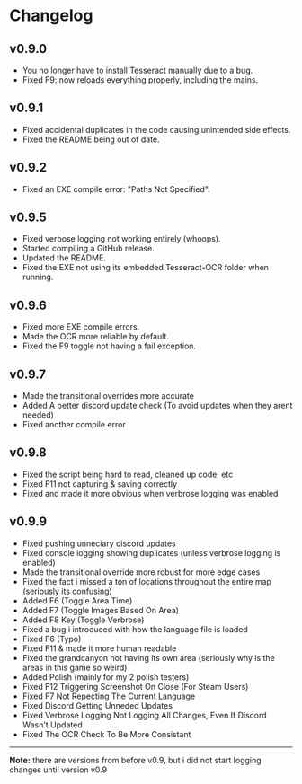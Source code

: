 # Changelog

## v0.9.0
- You no longer have to install Tesseract manually due to a bug.
- Fixed F9: now reloads everything properly, including the mains.

## v0.9.1
- Fixed accidental duplicates in the code causing unintended side effects.
- Fixed the README being out of date.

## v0.9.2
- Fixed an EXE compile error: "Paths Not Specified".

## v0.9.5
- Fixed verbose logging not working entirely (whoops).
- Started compiling a GitHub release.
- Updated the README.
- Fixed the EXE not using its embedded Tesseract-OCR folder when running.

## v0.9.6
- Fixed more EXE compile errors.
- Made the OCR more reliable by default.
- Fixed the F9 toggle not having a fail exception.

## v0.9.7
- Made the transitional overrides more accurate
- Added A better discord update check (To avoid updates when they arent needed)
- Fixed another compile error

## v0.9.8
- Fixed the script being hard to read, cleaned up code, etc
- Fixed F11 not capturing & saving correctly
- Fixed and made it more obvious when verbrose logging was enabled 

## v0.9.9
- Fixed pushing unneciary discord updates
- Fixed console logging showing duplicates (unless verbrose logging is enabled)
- Made the transitional override more robust for more edge cases
- Fixed the fact i missed a ton of locations throughout the entire map (seriously its confusing)
- Added F6 (Toggle Area Time)
- Added F7 (Toggle Images Based On Area)
- Added F8 Key (Toggle Verbrose)
- Fixed a bug i introduced with how the language file is loaded
- Fixed F6 (Typo)
- Fixed F11 & made it more human readable
- Fixed the grandcanyon not having its own area (seriously why is the areas in this game so weird)
- Added Polish (mainly for my 2 polish testers)
- Fixed F12 Triggering Screenshot On Close (For Steam Users)
- Fixed F7 Not Repecting The Current Language
- Fixed Discord Getting Unneded Updates
- Fixed Verbrose Logging Not Logging All Changes, Even If Discord Wasn't Updated
- Fixed The OCR Check To Be More Consistant

---

**Note:** there are versions from before v0.9, but i did not start logging changes until version v0.9
